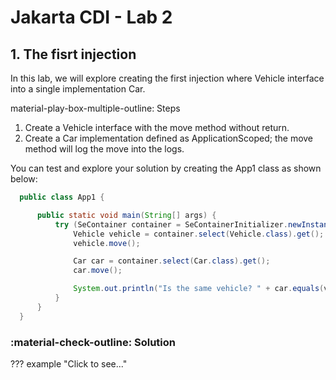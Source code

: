 # Jakarta CDI - Lab 2


## 1. The fisrt injection

In this lab, we will explore creating the first injection where Vehicle
interface into a single implementation Car.

material-play-box-multiple-outline: Steps

1. Create a Vehicle interface with the move method without return.
2. Create a Car implementation defined as ApplicationScoped; the move method will log the move into the logs.


You can test and explore your solution by creating the App1 class as shown below:

  ```java
	public class App1 {

	    public static void main(String[] args) {
	        try (SeContainer container = SeContainerInitializer.newInstance().initialize()) {
	            Vehicle vehicle = container.select(Vehicle.class).get();
	            vehicle.move();

	            Car car = container.select(Car.class).get();
	            car.move();

	            System.out.println("Is the same vehicle? " + car.equals(vehicle));
	        }
	    }
	}
  ```

### :material-check-outline: Solution

??? example "Click to see..."